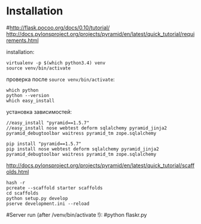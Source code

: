 Installation
============

#http://flask.pocoo.org/docs/0.10/tutorial/
http://docs.pylonsproject.org/projects/pyramid/en/latest/quick_tutorial/requirements.html

installation:

	virtualenv -p $(which python3.4) venv
	source venv/bin/activate

проверка после `source venv/bin/activate`:

	which python
	python --version
	which easy_install

установка зависимостей:

	//easy_install "pyramid==1.5.7"
	//easy_install nose webtest deform sqlalchemy pyramid_jinja2 pyramid_debugtoolbar waitress pyramid_tm zope.sqlalchemy

	pip install "pyramid==1.5.7"
    pip install nose webtest deform sqlalchemy pyramid_jinja2 pyramid_debugtoolbar waitress pyramid_tm zope.sqlalchemy

http://docs.pylonsproject.org/projects/pyramid/en/latest/quick_tutorial/scaffolds.html

	hash -r
	pcreate --scaffold starter scaffolds
	cd scaffolds
	python setup.py develop
	pserve development.ini --reload

#Server run (after /venv/bin/activate !):
#python flaskr.py